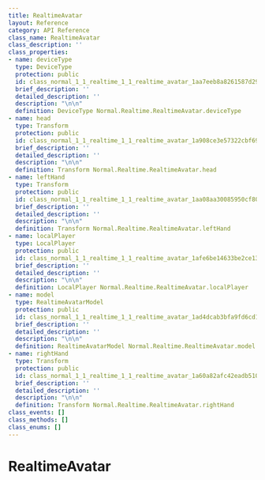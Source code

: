```yaml
---
title: RealtimeAvatar
layout: Reference
category: API Reference
class_name: RealtimeAvatar
class_description: ''
class_properties:
- name: deviceType
  type: DeviceType
  protection: public
  id: class_normal_1_1_realtime_1_1_realtime_avatar_1aa7eeb8a8261587d29c5d24fcdedb2721
  brief_description: ''
  detailed_description: ''
  description: "\n\n"
  definition: DeviceType Normal.Realtime.RealtimeAvatar.deviceType
- name: head
  type: Transform
  protection: public
  id: class_normal_1_1_realtime_1_1_realtime_avatar_1a908ce3e57322cbf69d477db3f20e60f4
  brief_description: ''
  detailed_description: ''
  description: "\n\n"
  definition: Transform Normal.Realtime.RealtimeAvatar.head
- name: leftHand
  type: Transform
  protection: public
  id: class_normal_1_1_realtime_1_1_realtime_avatar_1aa08aa30085950cf806fc06b79ba5b4e5
  brief_description: ''
  detailed_description: ''
  description: "\n\n"
  definition: Transform Normal.Realtime.RealtimeAvatar.leftHand
- name: localPlayer
  type: LocalPlayer
  protection: public
  id: class_normal_1_1_realtime_1_1_realtime_avatar_1afe6be14633be2ce13c629f86dab51b44
  brief_description: ''
  detailed_description: ''
  description: "\n\n"
  definition: LocalPlayer Normal.Realtime.RealtimeAvatar.localPlayer
- name: model
  type: RealtimeAvatarModel
  protection: public
  id: class_normal_1_1_realtime_1_1_realtime_avatar_1ad4dcab3bfa9fd6cd11bf07f2d641db81
  brief_description: ''
  detailed_description: ''
  description: "\n\n"
  definition: RealtimeAvatarModel Normal.Realtime.RealtimeAvatar.model
- name: rightHand
  type: Transform
  protection: public
  id: class_normal_1_1_realtime_1_1_realtime_avatar_1a60a82afc42eadb5101147b414baf7342
  brief_description: ''
  detailed_description: ''
  description: "\n\n"
  definition: Transform Normal.Realtime.RealtimeAvatar.rightHand
class_events: []
class_methods: []
class_enums: []
---
```


# RealtimeAvatar
